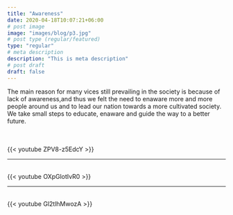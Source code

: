 ```yaml
---
title: "Awareness"
date: 2020-04-18T10:07:21+06:00
# post image
image: "images/blog/p3.jpg"
# post type (regular/featured)
type: "regular"
# meta description
description: "This is meta description"
# post draft
draft: false
---
```



The main reason for many vices still prevailing in the society is because of lack of awareness,and thus we felt the need to enaware more and more people around us and to lead our nation towards a more cultivated society. We take small steps to educate, enaware and guide the way to a better future.





<br>
<br>
{{< youtube ZPV8-z5EdcY >}}
<br>
<hr>
<br>
{{< youtube OXpGlotIvR0 >}}
<br>
<hr>
<br>
{{< youtube Gl2tlhMwozA >}}
<br>
<br>